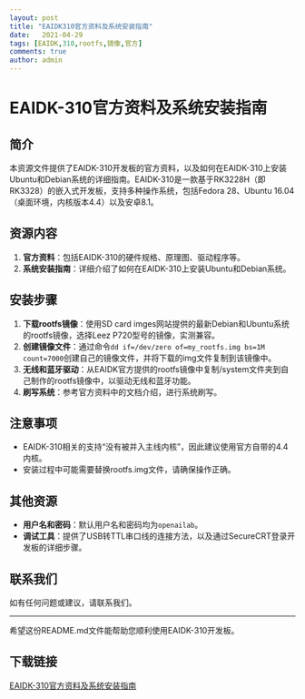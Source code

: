 ```yaml
---
layout: post
title: "EAIDK310官方资料及系统安装指南"
date:   2021-04-29
tags: [EAIDK,310,rootfs,镜像,官方]
comments: true
author: admin
---
```

# EAIDK-310官方资料及系统安装指南

## 简介
本资源文件提供了EAIDK-310开发板的官方资料，以及如何在EAIDK-310上安装Ubuntu和Debian系统的详细指南。EAIDK-310是一款基于RK3228H（即RK3328）的嵌入式开发板，支持多种操作系统，包括Fedora 28、Ubuntu 16.04（桌面环境，内核版本4.4）以及安卓8.1。

## 资源内容
1. **官方资料**：包括EAIDK-310的硬件规格、原理图、驱动程序等。
2. **系统安装指南**：详细介绍了如何在EAIDK-310上安装Ubuntu和Debian系统。

## 安装步骤
1. **下载rootfs镜像**：使用SD card imges网站提供的最新Debian和Ubuntu系统的rootfs镜像，选择Leez P720型号的镜像，实测兼容。
2. **创建镜像文件**：通过命令`dd if=/dev/zero of=my_rootfs.img bs=1M count=7000`创建自己的镜像文件，并将下载的img文件复制到该镜像中。
3. **无线和蓝牙驱动**：从EAIDK官方提供的rootfs镜像中复制/system文件夹到自己制作的rootfs镜像中，以驱动无线和蓝牙功能。
4. **刷写系统**：参考官方资料中的文档介绍，进行系统刷写。

## 注意事项
- EAIDK-310相关的支持“没有被并入主线内核”，因此建议使用官方自带的4.4内核。
- 安装过程中可能需要替换rootfs.img文件，请确保操作正确。

## 其他资源
- **用户名和密码**：默认用户名和密码均为`openailab`。
- **调试工具**：提供了USB转TTL串口线的连接方法，以及通过SecureCRT登录开发板的详细步骤。

## 联系我们
如有任何问题或建议，请联系我们。

---

希望这份README.md文件能帮助您顺利使用EAIDK-310开发板。

## 下载链接

[EAIDK-310官方资料及系统安装指南](https://pan.quark.cn/s/dc898f497113)